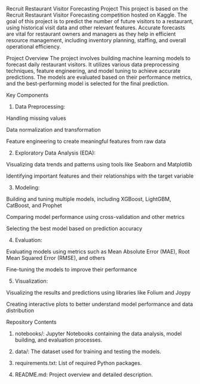 Recruit Restaurant Visitor Forecasting Project
This project is based on the Recruit Restaurant Visitor Forecasting competition hosted on Kaggle. The goal of this project is to predict the number of future visitors to a restaurant, using historical visit data and other relevant features. Accurate forecasts are vital for restaurant owners and managers as they help in efficient resource management, including inventory planning, staffing, and overall operational efficiency.

Project Overview
The project involves building machine learning models to forecast daily restaurant visitors. It utilizes various data preprocessing techniques, feature engineering, and model tuning to achieve accurate predictions. The models are evaluated based on their performance metrics, and the best-performing model is selected for the final prediction.

Key Components
1) Data Preprocessing:

Handling missing values

Data normalization and transformation

Feature engineering to create meaningful features from raw data

2) Exploratory Data Analysis (EDA):

Visualizing data trends and patterns using tools like Seaborn and Matplotlib

Identifying important features and their relationships with the target variable

3) Modeling:

Building and tuning multiple models, including XGBoost, LightGBM, CatBoost, and Prophet

Comparing model performance using cross-validation and other metrics

Selecting the best model based on prediction accuracy

4) Evaluation:

Evaluating models using metrics such as Mean Absolute Error (MAE), Root Mean Squared Error (RMSE), and others

Fine-tuning the models to improve their performance

5) Visualization:

Visualizing the results and predictions using libraries like Folium and Joypy

Creating interactive plots to better understand model performance and data distribution


Repository Contents
1. notebooks/: Jupyter Notebooks containing the data analysis, model building, and evaluation processes.

2. data/: The dataset used for training and testing the models.

3. requirements.txt: List of required Python packages.

4. README.md: Project overview and detailed description.
